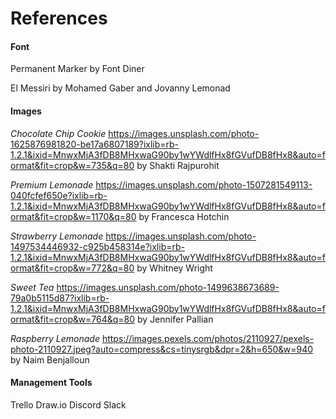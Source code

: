 # References #

#### Font ####
Permanent Marker by Font Diner

El Messiri by Mohamed Gaber and Jovanny Lemonad

#### Images ####

*Chocolate Chip Cookie*
https://images.unsplash.com/photo-1625876981820-be17a6807189?ixlib=rb-1.2.1&ixid=MnwxMjA3fDB8MHxwaG90by1wYWdlfHx8fGVufDB8fHx8&auto=format&fit=crop&w=735&q=80 by Shakti Rajpurohit

*Premium Lemonade*
https://images.unsplash.com/photo-1507281549113-040fcfef650e?ixlib=rb-1.2.1&ixid=MnwxMjA3fDB8MHxwaG90by1wYWdlfHx8fGVufDB8fHx8&auto=format&fit=crop&w=1170&q=80 by Francesca Hotchin

*Strawberry Lemonade*
https://images.unsplash.com/photo-1497534446932-c925b458314e?ixlib=rb-1.2.1&ixid=MnwxMjA3fDB8MHxwaG90by1wYWdlfHx8fGVufDB8fHx8&auto=format&fit=crop&w=772&q=80 by Whitney Wright

*Sweet Tea*
https://images.unsplash.com/photo-1499638673689-79a0b5115d87?ixlib=rb-1.2.1&ixid=MnwxMjA3fDB8MHxwaG90by1wYWdlfHx8fGVufDB8fHx8&auto=format&fit=crop&w=764&q=80 by Jennifer Pallian

*Raspberry Lemonade*
https://images.pexels.com/photos/2110927/pexels-photo-2110927.jpeg?auto=compress&cs=tinysrgb&dpr=2&h=650&w=940 by Naim Benjalloun 

#### Management Tools ####
Trello
Draw.io
Discord
Slack

####  ####